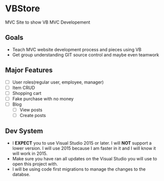 # VBStore
MVC Site to show VB MVC Developement

## Goals
- Teach MVC website development process and pieces using VB
- Get group understanding GIT source control and maybe even teamwork

## Major Features
- [ ] User roles(regular user, employee, manager)
- [ ] Item CRUD
- [ ] Shopping cart
- [ ] Fake purchase with no money
- [ ] Blog
  - [ ] View posts
  - [ ] Create posts
  
## Dev System
- I **EXPECT** you to use Visual Studio 2015 or later.  I will **NOT** support a lower version.  I will use 2015 because I am faster in it and I will know it will work in 2015.
- Make sure you have ran all updates on the Visual Studio you will use to open this project with.  
- I will be using code first migrations to manage the changes to the databse.
